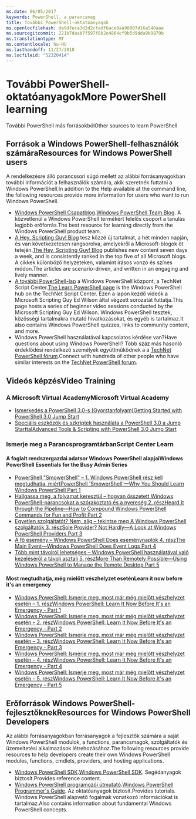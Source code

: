 ```yaml
---
ms.date: 06/05/2017
keywords: PowerShell, a parancsmag
title: További PowerShell-oktatóanyagok
ms.openlocfilehash: da9dfeca3d2d2cfadf6ace0aa98007d16a548aae
ms.sourcegitcommit: 221b7daab7f597f8b2e4864cf9b5d9dda9b9879b
ms.translationtype: MT
ms.contentlocale: hu-HU
ms.lasthandoff: 11/27/2018
ms.locfileid: "52320414"
---
```

# <a name="more-powershell-learning"></a><span data-ttu-id="2f911-103">További PowerShell-oktatóanyagok</span><span class="sxs-lookup"><span data-stu-id="2f911-103">More PowerShell learning</span></span>

<span data-ttu-id="2f911-104">További PowerShell más forrásokból</span><span class="sxs-lookup"><span data-stu-id="2f911-104">Other sources to learn PowerShell</span></span>

## <a name="resources-for-windows-powershell-users"></a><span data-ttu-id="2f911-105">Források a Windows PowerShell-felhasználók számára</span><span class="sxs-lookup"><span data-stu-id="2f911-105">Resources for Windows PowerShell users</span></span>

<span data-ttu-id="2f911-106">A rendelkezésre álló parancssori súgó mellett az alábbi forrásanyagokban további információt a felhasználók számára, akik szeretnék futtatni a Windows PowerShell.</span><span class="sxs-lookup"><span data-stu-id="2f911-106">In addition to the Help available at the command line, the following resources provide more information for users who want to run Windows PowerShell.</span></span>

- <span data-ttu-id="2f911-107">[Windows PowerShell Csapatblog](https://blogs.msdn.microsoft.com/powershell/).</span><span class="sxs-lookup"><span data-stu-id="2f911-107">[Windows PowerShell Team Blog](https://blogs.msdn.microsoft.com/powershell/).</span></span> <span data-ttu-id="2f911-108">A közvetlenül a Windows PowerShell termékért felelős csoport a tanulás legjobb erőforrás.</span><span class="sxs-lookup"><span data-stu-id="2f911-108">The best resource for learning directly from the Windows PowerShell product team.</span></span>
- <span data-ttu-id="2f911-109">[A Hey, Scripting Guy! Blog](https://blogs.technet.microsoft.com/heyscriptingguy/) tesz közzé új tartalmat, a hét minden napján, és van következetesen rangsorolva, amelyekről a Microsoft-blogok öt tetején.</span><span class="sxs-lookup"><span data-stu-id="2f911-109">[The Hey, Scripting Guy! Blog](https://blogs.technet.microsoft.com/heyscriptingguy/) publishes new content seven days a week, and is consistently ranked in the top five of all Microsoft blogs.</span></span> <span data-ttu-id="2f911-110">A cikkek különböző helyzeteken, valamint írásos vonzó és színes módon.</span><span class="sxs-lookup"><span data-stu-id="2f911-110">The articles are scenario-driven, and written in an engaging and lively manner.</span></span>
- <span data-ttu-id="2f911-111">[A további PowerShell-lap](https://blogs.technet.microsoft.com/heyscriptingguy/2015/01/04/weekend-scripter-the-best-ways-to-learn-powershell/) a Windows PowerShell központ, a TechNet Script Center.</span><span class="sxs-lookup"><span data-stu-id="2f911-111">[The Learn PowerShell page](https://blogs.technet.microsoft.com/heyscriptingguy/2015/01/04/weekend-scripter-the-best-ways-to-learn-powershell/) is the Windows PowerShell hub on the TechNet Script Center.</span></span> <span data-ttu-id="2f911-112">Ezen a lapon kezdő videók a Microsoft Scripting Guy Ed Wilson által végzett sorozatát futtatja.</span><span class="sxs-lookup"><span data-stu-id="2f911-112">This page hosts a series of beginner video sessions conducted by the Microsoft Scripting Guy Ed Wilson.</span></span> <span data-ttu-id="2f911-113">Windows PowerShell tesztek, közösségi tartalmakra mutató hivatkozásokat, és egyéb is tartalmaz.</span><span class="sxs-lookup"><span data-stu-id="2f911-113">It also contains Windows PowerShell quizzes, links to community content, and more.</span></span>
- <span data-ttu-id="2f911-114">Windows PowerShell használatával kapcsolatos kérdése van?</span><span class="sxs-lookup"><span data-stu-id="2f911-114">Have questions about using Windows PowerShell?</span></span> <span data-ttu-id="2f911-115">Több száz más hasonló érdeklődési rendelkező személyek együttműködnek a a [TechNet PowerShell fórum](https://social.technet.microsoft.com/Forums/home?forum=winserverpowershell).</span><span class="sxs-lookup"><span data-stu-id="2f911-115">Connect with hundreds of other people who have similar interests on the [TechNet PowerShell forum](https://social.technet.microsoft.com/Forums/home?forum=winserverpowershell).</span></span>

## <a name="video-training"></a><span data-ttu-id="2f911-116">Videós képzés</span><span class="sxs-lookup"><span data-stu-id="2f911-116">Video Training</span></span>

### <a name="microsoft-virtual-academy"></a><span data-ttu-id="2f911-117">A Microsoft Virtual Academy</span><span class="sxs-lookup"><span data-stu-id="2f911-117">Microsoft Virtual Academy</span></span>

- [<span data-ttu-id="2f911-118">Ismerkedés a PowerShell 3.0-s (Gyorstanfolyam)</span><span class="sxs-lookup"><span data-stu-id="2f911-118">Getting Started with PowerShell 3.0 Jump Start</span></span>](https://mva.microsoft.com/en-US/training-courses/getting-started-with-powershell-30-jump-start-8276)
- [<span data-ttu-id="2f911-119">Speciális eszközök és szkriptek használata a PowerShell 3.0 a Jump Starttal</span><span class="sxs-lookup"><span data-stu-id="2f911-119">Advanced Tools & Scripting with PowerShell 3.0 Jump Start</span></span>](https://mva.microsoft.com/en-US/training-courses/advanced-tools-scripting-with-powershell-30-jump-start-8277)

### <a name="script-center-learn"></a><span data-ttu-id="2f911-120">Ismerje meg a Parancsprogramtárban</span><span class="sxs-lookup"><span data-stu-id="2f911-120">Script Center Learn</span></span>

#### <a name="windows-powershell-essentials-for-the-busy-admin-series"></a><span data-ttu-id="2f911-121">A foglalt rendszergazdai adatsor Windows PowerShell alapjai</span><span class="sxs-lookup"><span data-stu-id="2f911-121">Windows PowerShell Essentials for the Busy Admin Series</span></span>

- [<span data-ttu-id="2f911-122">PowerShell "SmowerShell" – 1. Windows PowerShell rész kell megtudhatja, miért</span><span class="sxs-lookup"><span data-stu-id="2f911-122">PowerShell 'SmowerShell'—Why You Should Learn Windows PowerShell Part 1</span></span>](https://dlbmodigital.microsoft.com/webcasts/wmv/23976_Dnl_L.wmv)
- [<span data-ttu-id="2f911-123">Hallgassa meg, a folyamat keresztül – hogyan összetett Windows PowerShell-parancsokat a szórakoztató és a nyereség 2. rész</span><span class="sxs-lookup"><span data-stu-id="2f911-123">Heard It through the Pipeline—How to Compound Windows PowerShell Commands for Fun and Profit Part 2</span></span>](https://dlbmodigital.microsoft.com/webcasts/wmv/23977_Dnl_L.wmv)
- [<span data-ttu-id="2f911-124">Egyetlen szolgáltatót? Nem, alig – tekintse meg A Windows PowerShell szolgáltatók 3. rész</span><span class="sxs-lookup"><span data-stu-id="2f911-124">Sole Provider? Not Hardly—A Look at Windows PowerShell Providers Part 3</span></span>](https://dlbmodigital.microsoft.com/webcasts/wmv/23978_Dnl_L.wmv)
- [<span data-ttu-id="2f911-125">A fő esemény – Windows PowerShell Does eseménynaplók 4. rész</span><span class="sxs-lookup"><span data-stu-id="2f911-125">The Main Event—Windows PowerShell Does Event Logs Part 4</span></span>](https://dlbmodigital.microsoft.com/webcasts/wmv/23979_Dnl_L.wmv)
- [<span data-ttu-id="2f911-126">Több mint távolról lehetséges – Windows PowerShell használatával való kezeléséről a távoli asztali 5. rész</span><span class="sxs-lookup"><span data-stu-id="2f911-126">More Than Remotely Possible—Using Windows PowerShell to Manage the Remote Desktop Part 5</span></span>](https://dlbmodigital.microsoft.com/webcasts/wmv/23980_Dnl_L.wmv)

#### <a name="learn-it-now-before-its-an-emergency"></a><span data-ttu-id="2f911-127">Most megtudhatja, még mielőtt vészhelyzet esetén</span><span class="sxs-lookup"><span data-stu-id="2f911-127">Learn it now before it's an emergency</span></span>

- [<span data-ttu-id="2f911-128">Windows PowerShell: Ismerje meg, most már még mielőtt vészhelyzet esetén – 1. rész</span><span class="sxs-lookup"><span data-stu-id="2f911-128">Windows PowerShell: Learn It Now Before It's an Emergency - Part 1</span></span>](https://dlbmodigital.microsoft.com/webcasts/wmv/1032481530_Dnl_L.wmv)
- [<span data-ttu-id="2f911-129">Windows PowerShell: Ismerje meg, most már még mielőtt vészhelyzet esetén – 2. rész</span><span class="sxs-lookup"><span data-stu-id="2f911-129">Windows PowerShell: Learn It Now Before It's an Emergency - Part 2</span></span>](https://dlbmodigital.microsoft.com/webcasts/wmv/1032481542_Dnl_L.wmv)
- [<span data-ttu-id="2f911-130">Windows PowerShell: Ismerje meg, most már még mielőtt vészhelyzet esetén – 3. rész</span><span class="sxs-lookup"><span data-stu-id="2f911-130">Windows PowerShell: Learn It Now Before It's an Emergency - Part 3</span></span>](https://dlbmodigital.microsoft.com/webcasts/wmv/1032481548_Dnl_L.wmv)
- [<span data-ttu-id="2f911-131">Windows PowerShell: Ismerje meg, most már még mielőtt vészhelyzet esetén – 4. rész</span><span class="sxs-lookup"><span data-stu-id="2f911-131">Windows PowerShell: Learn It Now Before It's an Emergency - Part 4</span></span>](https://dlbmodigital.microsoft.com/webcasts/wmv/1032481552_Dnl_L.wmv)
- [<span data-ttu-id="2f911-132">Windows PowerShell: Ismerje meg, most már még mielőtt vészhelyzet esetén – 5. rész</span><span class="sxs-lookup"><span data-stu-id="2f911-132">Windows PowerShell: Learn It Now Before It's an Emergency - Part 5</span></span>](https://dlbmodigital.microsoft.com/webcasts/wmv/1032481554_Dnl_L.wmv)

## <a name="resources-for-windows-powershell-developers"></a><span data-ttu-id="2f911-133">Erőforrások Windows PowerShell-fejlesztőknek</span><span class="sxs-lookup"><span data-stu-id="2f911-133">Resources for Windows PowerShell Developers</span></span>

<span data-ttu-id="2f911-134">Az alábbi forrásanyagokban forrásanyagok a fejlesztők számára a saját Windows PowerShell modulok, a functions, parancsmagok, szolgáltatók és üzemeltetési alkalmazások létrehozásához.</span><span class="sxs-lookup"><span data-stu-id="2f911-134">The following resources provide resources to help developers create their own Windows PowerShell modules, functions, cmdlets, providers, and hosting applications.</span></span>

- <span data-ttu-id="2f911-135">[Windows PowerShell SDK](https://go.microsoft.com/fwlink/p/?LinkID=89595).</span><span class="sxs-lookup"><span data-stu-id="2f911-135">[Windows PowerShell SDK](https://go.microsoft.com/fwlink/p/?LinkID=89595).</span></span> <span data-ttu-id="2f911-136">Segédanyagok biztosít.</span><span class="sxs-lookup"><span data-stu-id="2f911-136">Provides reference content.</span></span>
- <span data-ttu-id="2f911-137">[Windows PowerShell programozói útmutató](https://go.microsoft.com/fwlink/p/?LinkID=89596).</span><span class="sxs-lookup"><span data-stu-id="2f911-137">[Windows PowerShell Programmer's Guide](https://go.microsoft.com/fwlink/p/?LinkID=89596).</span></span> <span data-ttu-id="2f911-138">Az oktatóanyagok biztosít.</span><span class="sxs-lookup"><span data-stu-id="2f911-138">Provides tutorials.</span></span> <span data-ttu-id="2f911-139">Windows PowerShell alapvető fogalmak vonatkozó információkat is tartalmaz.</span><span class="sxs-lookup"><span data-stu-id="2f911-139">Also contains information about fundamental Windows PowerShell concepts.</span></span>
